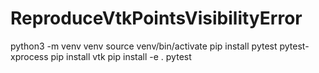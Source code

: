 # ReproduceVtkPointsVisibilityError

python3 -m venv venv
source venv/bin/activate
pip install pytest pytest-xprocess
pip install vtk
pip install -e .
pytest
